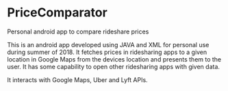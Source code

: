 # PriceComparator
Personal android app to compare rideshare prices

This is an android app developed using JAVA and XML for personal use during summer of 2018. 
It fetches prices in ridesharing apps to a given location in Google Maps from the devices location and presents them to the user.
It has some capability to open other ridesharing apps with given data.

It interacts with Google Maps, Uber and Lyft APIs.
